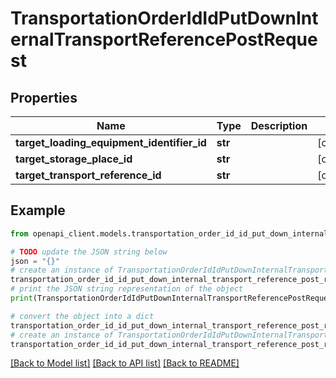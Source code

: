 # TransportationOrderIdIdPutDownInternalTransportReferencePostRequest


## Properties

Name | Type | Description | Notes
------------ | ------------- | ------------- | -------------
**target_loading_equipment_identifier_id** | **str** |  | [optional] 
**target_storage_place_id** | **str** |  | [optional] 
**target_transport_reference_id** | **str** |  | [optional] 

## Example

```python
from openapi_client.models.transportation_order_id_id_put_down_internal_transport_reference_post_request import TransportationOrderIdIdPutDownInternalTransportReferencePostRequest

# TODO update the JSON string below
json = "{}"
# create an instance of TransportationOrderIdIdPutDownInternalTransportReferencePostRequest from a JSON string
transportation_order_id_id_put_down_internal_transport_reference_post_request_instance = TransportationOrderIdIdPutDownInternalTransportReferencePostRequest.from_json(json)
# print the JSON string representation of the object
print(TransportationOrderIdIdPutDownInternalTransportReferencePostRequest.to_json())

# convert the object into a dict
transportation_order_id_id_put_down_internal_transport_reference_post_request_dict = transportation_order_id_id_put_down_internal_transport_reference_post_request_instance.to_dict()
# create an instance of TransportationOrderIdIdPutDownInternalTransportReferencePostRequest from a dict
transportation_order_id_id_put_down_internal_transport_reference_post_request_from_dict = TransportationOrderIdIdPutDownInternalTransportReferencePostRequest.from_dict(transportation_order_id_id_put_down_internal_transport_reference_post_request_dict)
```
[[Back to Model list]](../README.md#documentation-for-models) [[Back to API list]](../README.md#documentation-for-api-endpoints) [[Back to README]](../README.md)


